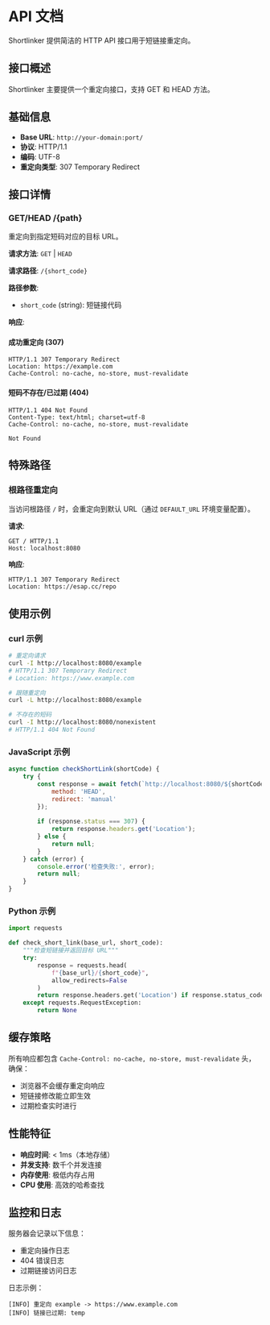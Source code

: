 # API 文档

Shortlinker 提供简洁的 HTTP API 接口用于短链接重定向。

## 接口概述

Shortlinker 主要提供一个重定向接口，支持 GET 和 HEAD 方法。

## 基础信息

- **Base URL**: `http://your-domain:port/`
- **协议**: HTTP/1.1
- **编码**: UTF-8
- **重定向类型**: 307 Temporary Redirect

## 接口详情

### GET/HEAD /{path}

重定向到指定短码对应的目标 URL。

**请求方法**: `GET` | `HEAD`

**请求路径**: `/{short_code}`

**路径参数**:
- `short_code` (string): 短链接代码

**响应**:

#### 成功重定向 (307)
```http
HTTP/1.1 307 Temporary Redirect
Location: https://example.com
Cache-Control: no-cache, no-store, must-revalidate
```

#### 短码不存在/已过期 (404)
```http
HTTP/1.1 404 Not Found
Content-Type: text/html; charset=utf-8
Cache-Control: no-cache, no-store, must-revalidate

Not Found
```

## 特殊路径

### 根路径重定向

当访问根路径 `/` 时，会重定向到默认 URL（通过 `DEFAULT_URL` 环境变量配置）。

**请求**:
```http
GET / HTTP/1.1
Host: localhost:8080
```

**响应**:
```http
HTTP/1.1 307 Temporary Redirect
Location: https://esap.cc/repo
```

## 使用示例

### curl 示例

```bash
# 重定向请求
curl -I http://localhost:8080/example
# HTTP/1.1 307 Temporary Redirect
# Location: https://www.example.com

# 跟随重定向
curl -L http://localhost:8080/example

# 不存在的短码
curl -I http://localhost:8080/nonexistent
# HTTP/1.1 404 Not Found
```

### JavaScript 示例

```javascript
async function checkShortLink(shortCode) {
    try {
        const response = await fetch(`http://localhost:8080/${shortCode}`, {
            method: 'HEAD',
            redirect: 'manual'
        });
        
        if (response.status === 307) {
            return response.headers.get('Location');
        } else {
            return null;
        }
    } catch (error) {
        console.error('检查失败:', error);
        return null;
    }
}
```

### Python 示例

```python
import requests

def check_short_link(base_url, short_code):
    """检查短链接并返回目标 URL"""
    try:
        response = requests.head(
            f"{base_url}/{short_code}",
            allow_redirects=False
        )
        return response.headers.get('Location') if response.status_code == 307 else None
    except requests.RequestException:
        return None
```

## 缓存策略

所有响应都包含 `Cache-Control: no-cache, no-store, must-revalidate` 头，确保：
- 浏览器不会缓存重定向响应
- 短链接修改能立即生效
- 过期检查实时进行

## 性能特征

- **响应时间**: < 1ms（本地存储）
- **并发支持**: 数千个并发连接
- **内存使用**: 极低内存占用
- **CPU 使用**: 高效的哈希查找

## 监控和日志

服务器会记录以下信息：
- 重定向操作日志
- 404 错误日志
- 过期链接访问日志

日志示例：
```
[INFO] 重定向 example -> https://www.example.com
[INFO] 链接已过期: temp
```
